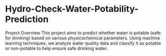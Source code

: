 # Hydro-Check-Water-Potability-Prediction
Project Overview
This project aims to predict whether water is potable (safe for drinking) based on various physicochemical parameters. Using machine learning techniques, we analyze water quality data and classify it as potable or non-potable to help ensure safe drinking water.

